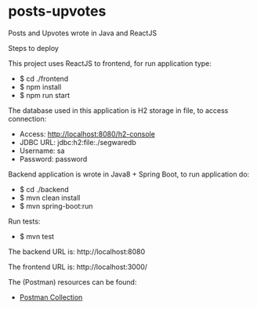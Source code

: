 # posts-upvotes
Posts and Upvotes wrote in Java and ReactJS

Steps to deploy

This project uses ReactJS to frontend, for run application type:
 * $ cd ./frontend
 * $ npm install
 * $ npm run start

The database used in this application is H2 storage in file, to access connection:
* Access: [http://localhost:8080/h2-console](http://localhost:8080/h2-console) 
* JDBC URL: jdbc:h2:file:./segwaredb
* Username: sa
* Password: password

Backend application is wrote in Java8 + Spring Boot, to run application do:
* $ cd ./backend
* $ mvn clean install
* $ mvn spring-boot:run

Run tests:
* $ mvn test

The backend URL is:
http://localhost:8080

The frontend URL is:
http://localhost:3000/

The (Postman) resources can be found: 
* [Postman Collection](https://github.com/lrapelliboni/posts-upvotes/blob/master/backend/Posts.postman_collection.json)
